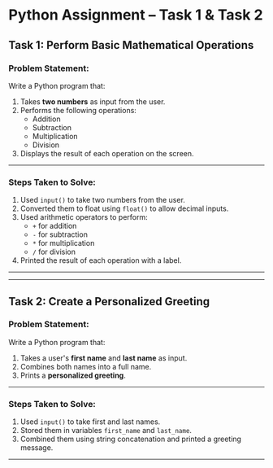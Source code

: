 
# Python Assignment – Task 1 & Task 2

##  Task 1: Perform Basic Mathematical Operations

###  Problem Statement:
Write a Python program that:
1. Takes **two numbers** as input from the user.
2. Performs the following operations:
   - Addition
   - Subtraction
   - Multiplication
   - Division
3. Displays the result of each operation on the screen.

---

###  Steps Taken to Solve:

1. Used `input()` to take two numbers from the user.
2. Converted them to float using `float()` to allow decimal inputs.
3. Used arithmetic operators to perform:
   - `+` for addition
   - `-` for subtraction
   - `*` for multiplication
   - `/` for division
4. Printed the result of each operation with a label.

---



---

##  Task 2: Create a Personalized Greeting

###  Problem Statement:
Write a Python program that:
1. Takes a user's **first name** and **last name** as input.
2. Combines both names into a full name.
3. Prints a **personalized greeting**.

---

###  Steps Taken to Solve:

1. Used `input()` to take first and last names.
2. Stored them in variables `first_name` and `last_name`.
3. Combined them using string concatenation and printed a greeting message.

---


